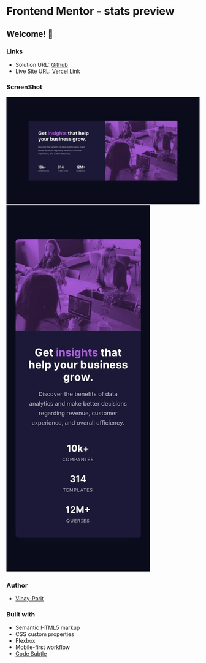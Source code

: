 # Frontend Mentor - stats preview
## Welcome! 👋

### Links

- Solution URL: [Github](https://github.com/akash-agasur/Stats-preview)
- Live Site URL: [Vercel Link](https://stats-preview-orpin.vercel.app/)

### ScreenShot

![Desktop](./design/desktop-design.jpg)
![Mobile](./design/mobile-design.jpg)

### Author

- [Vinay-Parit](https://www.linkedin.com/in/akash--agasur/)


### Built with

- Semantic HTML5 markup
- CSS custom properties
- Flexbox
- Mobile-first workflow
- [Code Subtle](https://www.linkedin.com/company/code-subtle/)
